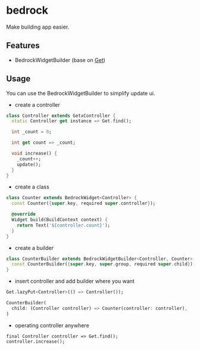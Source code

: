 # bedrock

Make building app easier.

## Features

- BedrockWidgetBuilder (base on [Get](https://pub.dev/packages/get))

## Usage

You can use the BedrockWidgetBuilder to simplify update ui. 

- create a controller

```dart
class Controller extends GetxController {
  static Controller get instance => Get.find();

  int _count = 0;

  int get count => _count;

  void increase() {
    _count++;
    update();
  }
}
```

- create a class

```dart
class Counter extends BedrockWidget<Controller> {
  const Counter({super.key, required super.controller});

  @override
  Widget build(BuildContext context) {
    return Text('${controller.count}');
  }
}
```

- create a builder

```dart
class CounterBuilder extends BedrockWidgetBuilder<Controller, Counter> {
  const CounterBuilder({super.key, super.group, required super.child});
}
```

- insert controller and add builder where you want

```dart
Get.lazyPut<Controller>(() => Controller());

CounterBuilder(
  child: (Controller controller) => Counter(controller: controller),
)
```

- operating controller anywhere 

```
final Controller controller => Get.find();
controller.increase();
```
